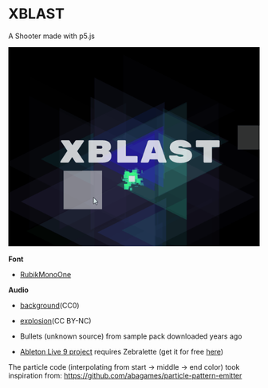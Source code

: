 # XBLAST

A Shooter made with p5.js

![gif](https://raw.githubusercontent.com/chipset1/xblast/master/xblast.gif)

**Font**
- [RubikMonoOne](https://fonts.google.com/specimen/Rubik+Mono+One)

**Audio**
- [background](http://freesound.org/people/bwav/sounds/68631/)(CC0)
- [explosion](http://freesound.org/people/fridobeck/sounds/191691/)(CC BY-NC)
- Bullets (unknown source) from sample pack downloaded years ago

- [Ableton Live 9 project](https://github.com/chipset1/xblast/releases/download/1.0/game2.Project.zip) requires Zebralette (get it for free [here](https://www.u-he.com/cms/zebralette))

The particle code (interpolating from start -> middle -> end color) took inspiration from:
https://github.com/abagames/particle-pattern-emitter
